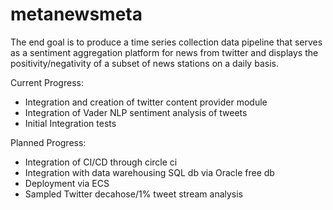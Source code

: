 # metanewsmeta
The end goal is to produce a time series collection data pipeline that serves as a sentiment aggregation platform for news from twitter
and displays the positivity/negativity of a subset of news stations on a daily basis.


Current Progress:
- Integration and creation of twitter content provider module
- Integration of Vader NLP sentiment analysis of tweets
- Initial Integration tests


Planned Progress:
- Integration of CI/CD through circle ci
- Integration with data warehousing SQL db via Oracle free db
- Deployment via ECS
- Sampled Twitter decahose/1% tweet stream analysis 
